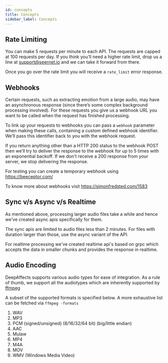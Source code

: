 ```yaml
---
id: concepts
title: Concepts
sidebar_label: Concepts
---
```


## Rate Limiting

You can make 5 requests per minute to each API. The requests are capped at 100 requests per day. If you think you’ll need a higher rate limit, drop us a line at support@seernet.io and we can take it forward from there.

Once you go over the rate limit you will receive a `rate_limit` error response.

## Webhooks

Certain requests, such as extracting emotion from a large audio, may have an asynchronous response (since there’s some complex background processing involved). For these requests you give us a webhook URL you want to be called when the request has finished processing.

To link up your requests to webhooks you can pass a `webhook` parameter when making these calls, containing a custom defined webhook identifier. We’ll pass this identifier back to you with the webhook request.

If you return anything other than a HTTP 200 status to the webhook POST then we’ll try to deliver the response to the webhook for up to 5 times with an exponential backoff. If we don't receive a 200 response from your server, we stop delivering the response.

For testing you can create a temporary webhook using https://beeceptor.com/ 

To know more about webhooks visit https://simonfredsted.com/1583

## Sync v/s Async v/s Realtime

As mentioned above, processing larger audio files take a while and hence we've created async apis specifically for them.

The sync apis are limited to audio files less than 2 minutes. For files with duration larger than those, use the async variant of the API.

For realtime processing we've created realtime api's based on grpc which accepts the data in smaller chunks and provides the response in realtime.

## Audio Encoding

DeepAffects supports various audio types for ease of integration. As a rule of thumb, we support all the audiotypes which are inherently supported by [ffmpeg](https://trac.ffmpeg.org/wiki/audio%20types)

A subset of the supported formats is specified below. A more exhaustive list can be fetched via `ffmpeg -formats`

1. WAV
2. MP3
3. PCM (signed/unsigned) (8/16/32/64 bit) (big/little endian)
4. AAC
5. Mulaw
6. MP4
7. M4A
8. MOV
9. WMV (Windows Media Video)